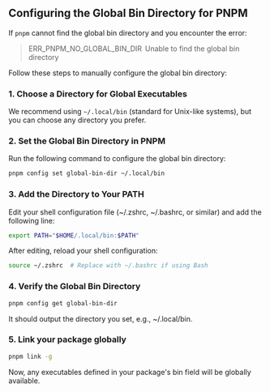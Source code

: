 ## Configuring the Global Bin Directory for PNPM

If `pnpm` cannot find the global bin directory and you encounter the error:

> ERR_PNPM_NO_GLOBAL_BIN_DIR  Unable to find the global bin directory

Follow these steps to manually configure the global bin directory:

### 1. Choose a Directory for Global Executables
We recommend using `~/.local/bin` (standard for Unix-like systems), but you can choose any directory you prefer.

### 2. Set the Global Bin Directory in PNPM
Run the following command to configure the global bin directory:

```bash
pnpm config set global-bin-dir ~/.local/bin
```

### 3. Add the Directory to Your PATH
Edit your shell configuration file (~/.zshrc, ~/.bashrc, or similar) and add the following line:

```bash
export PATH="$HOME/.local/bin:$PATH"
```

After editing, reload your shell configuration:

```bash
source ~/.zshrc  # Replace with ~/.bashrc if using Bash
````

### 4. Verify the Global Bin Directory

```bash
pnpm config get global-bin-dir
```

It should output the directory you set, e.g., ~/.local/bin.

### 5. Link your package globally

```bash
pnpm link -g
```

Now, any executables defined in your package's bin field will be globally available.

